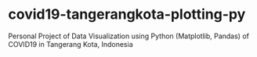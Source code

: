 # covid19-tangerangkota-plotting-py
Personal Project of Data Visualization using Python (Matplotlib, Pandas) of COVID19 in Tangerang Kota, Indonesia
